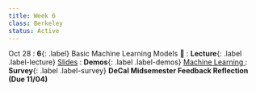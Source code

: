 ```yaml
---
title: Week 6
class: Berkeley
status: Active
---
```


 Oct 28
: **6**{: .label} Basic Machine Learning Models 🎰
: **Lecture**{: .label .label-lecture} <a href = "{{site.links.lectures.lecture06}}" target = "_blank">Slides</a>
: **Demos**{: .label .label-demos} <a href = "{{site.links.demos.demo05}}" target = "_blank"> Machine Learning </a>
: **Survey**{: .label .label-survey} **DeCal Midsemester Feedback Reflection (Due 11/04)**
